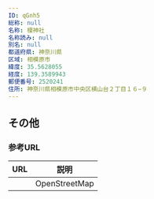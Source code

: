 ```yaml
---
ID: qGnh5
総称: null
名称: 榎神社
名称読み: null
別名: null
都道府県: 神奈川県
区域: 相模原市
緯度: 35.5628055
経度: 139.3589943
郵便番号: 2520241
住所: 神奈川県相模原市中央区横山台２丁目１６−９
---
```


## その他

### 参考URL

| URL | 説明          |
| --- | ------------- |
|     | OpenStreetMap |
